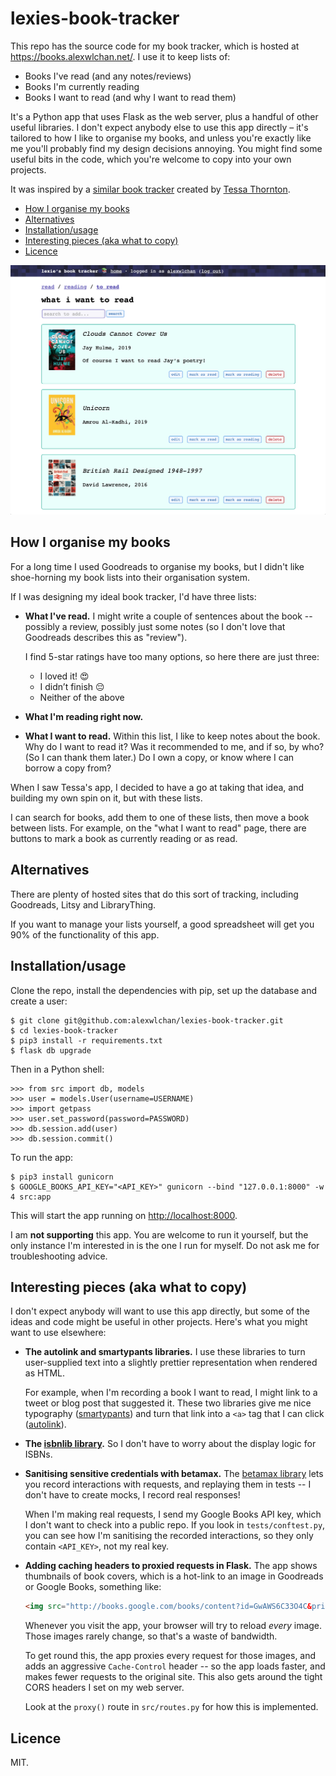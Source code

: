 # lexies-book-tracker

This repo has the source code for my book tracker, which is hosted at <https://books.alexwlchan.net/>.
I use it to keep lists of:

*   Books I've read (and any notes/reviews)
*   Books I'm currently reading
*   Books I want to read (and why I want to read them)

It's a Python app that uses Flask as the web server, plus a handful of other useful libraries.
I don't expect anybody else to use this app directly – it's tailored to how I like to organise my books, and unless you're exactly like me you'll probably find my design decisions annoying.
You might find some useful bits in the code, which you're welcome to copy into your own projects.

It was inspired by a <a href="http://tessa-books.glitch.me">similar book tracker</a> created by <a href="https://twitter.com/tessthornton">Tessa Thornton</a>.

*   [How I organise my books](#organise)
*   [Alternatives](#alternatives)
*   [Installation/usage](#installation)
*   [Interesting pieces (aka what to copy)](#interesting)
*   [Licence](#licence)

![Screen shot of the "to read" page.](screenshot.png)



<h2 id="organise">How I organise my books</h2>

For a long time I used Goodreads to organise my books, but I didn't like shoe-horning my book lists into their organisation system.

If I was designing my ideal book tracker, I'd have three lists:

*   **What I've read.**
    I might write a couple of sentences about the book -- possibly a review, possibly just some notes (so I don't love that Goodreads describes this as "review").

    I find 5-star ratings have too many options, so here there are just three:

    *   I loved it! 😍
    *   I didn’t finish 😔
    *   Neither of the above

*   **What I'm reading right now.**

*   **What I want to read.**
    Within this list, I like to keep notes about the book.
    Why do I want to read it?
    Was it recommended to me, and if so, by who?
    (So I can thank them later.)
    Do I own a copy, or know where I can borrow a copy from?

When I saw Tessa's app, I decided to have a go at taking that idea, and building my own spin on it, but with these lists.

I can search for books, add them to one of these lists, then move a book between lists.
For example, on the "what I want to read" page, there are buttons to mark a book as currently reading or as read.



<h2 id="alternatives">Alternatives</h2>

There are plenty of hosted sites that do this sort of tracking, including Goodreads, Litsy and LibraryThing.

If you want to manage your lists yourself, a good spreadsheet will get you 90% of the functionality of this app.



<h2 id="installation">Installation/usage</h2>

Clone the repo, install the dependencies with pip, set up the database and create a user:

```console
$ git clone git@github.com:alexwlchan/lexies-book-tracker.git
$ cd lexies-book-tracker
$ pip3 install -r requirements.txt
$ flask db upgrade
```

Then in a Python shell:

```pycon
>>> from src import db, models
>>> user = models.User(username=USERNAME)
>>> import getpass
>>> user.set_password(password=PASSWORD)
>>> db.session.add(user)
>>> db.session.commit()
```

To run the app:

```console
$ pip3 install gunicorn
$ GOOGLE_BOOKS_API_KEY="<API_KEY>" gunicorn --bind "127.0.0.1:8000" -w 4 src:app
```

This will start the app running on <http://localhost:8000>.

I am **not supporting** this app.
You are welcome to run it yourself, but the only instance I'm interested in is the one I run for myself.
Do not ask me for troubleshooting advice.



<h2 id="interesting">Interesting pieces (aka what to copy)</h2>

I don't expect anybody will want to use this app directly, but some of the ideas and code might be useful in other projects.
Here's what you might want to use elsewhere:

*   **The autolink and smartypants libraries.**
    I use these libraries to turn user-supplied text into a slightly prettier representation when rendered as HTML.

    For example, when I'm recording a book I want to read, I might link to a tweet or blog post that suggested it.
    These two libraries give me nice typography ([smartypants](https://pypi.org/project/smartypants/)) and turn that link into a `<a>` tag that I can click ([autolink](https://pypi.org/project/autolink/)).

*   **The [isbnlib library](https://pypi.org/project/isbnlib/).**
    So I don't have to worry about the display logic for ISBNs.

*   **Sanitising sensitive credentials with betamax.**
    The [betamax library](https://pypi.org/project/betamax/) lets you record interactions with requests, and replaying them in tests -- I don't have to create mocks, I record real responses!

    When I'm making real requests, I send my Google Books API key, which I don't want to check into a public repo.
    If you look in `tests/conftest.py`, you can see how I'm sanitising the recorded interactions, so they only contain `<API_KEY>`, not my real key.

*   **Adding caching headers to proxied requests in Flask.**
    The app shows thumbnails of book covers, which is a hot-link to an image in Goodreads or Google Books, something like:

    ```html
    <img src="http://books.google.com/books/content?id=GwAWS6C33O4C&printsec=frontcover&img=1">
    ```

    Whenever you visit the app, your browser will try to reload *every* image.
    Those images rarely change, so that's a waste of bandwidth.

    To get round this, the app proxies every request for those images, and adds an aggressive `Cache-Control` header -- so the app loads faster, and makes fewer requests to the original site.
    This also gets around the tight CORS headers I set on my web server.

    Look at the `proxy()` route in `src/routes.py` for how this is implemented.



<h2 id="licence">Licence</h2>

MIT.
